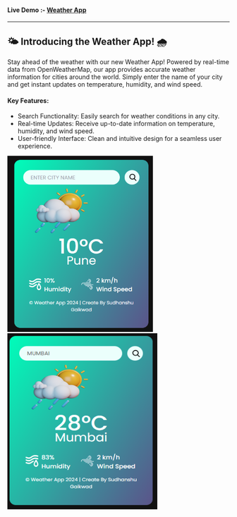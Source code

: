 <h4>Live Demo :-  <a href="https://weather-app-9xwb.onrender.com/"> Weather App</a> </h4>

<hr></hr>

<h2>🌤️ Introducing the Weather App! 🌧️</h2>

Stay ahead of the weather with our new Weather App! Powered by real-time data from OpenWeatherMap, our app provides accurate weather information for cities around the world. Simply enter the name of your city and get instant updates on temperature, humidity, and wind speed.


<h4>Key Features: </h4>
<ul>
  <li>Search Functionality: Easily search for weather conditions in any city.</li>
  <li>Real-time Updates: Receive up-to-date information on temperature, humidity, and wind speed.</li>
  <li>User-friendly Interface: Clean and intuitive design for a seamless user experience.</li>
</ul>





<img src="https://github.com/sudhanshu1313/Weather-App/blob/main/app01.png" alt="Shopping Mart 1" width="330" height="400px">

<img src="https://github.com/sudhanshu1313/Weather-App/blob/main/app03.png" alt="Shopping Mart 2" width="340" height="400px">
